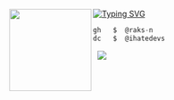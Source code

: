 [![Typing SVG](https://readme-typing-svg.herokuapp.com/?font=Roboto+Mono&lines=dread.cfd)](https://git.io/typing-svg)
<img align="left" src="https://r2.dread.cfd/fd5fe61d-571a-4c79-8adc-46317a5815cf" width="147"/> 

```csharp
gh   $  @raks-n
dc   $  @ihatedevs

```
&zwnj; 
&zwnj; 
![](https://komarev.com/ghpvc/?username=raks-n)
